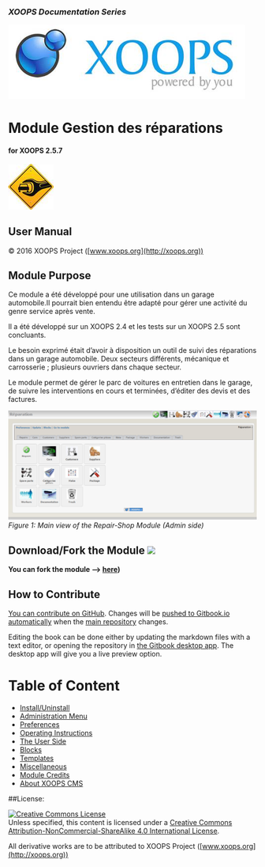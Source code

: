 ### _XOOPS Documentation Series_
![logoXoops.jpg](assets/logoXoops.jpg)

# Module Gestion des réparations
#### for XOOPS 2.5.7
      
![logoModule.png](assets/logoModule.png)
            
## User Manual

© 2016 XOOPS Project ([www.xoops.org](http://xoops.org))   

## Module Purpose 

Ce module a été développé pour une utilisation dans un garage automobile.Il pourrait bien entendu être adapté pour gérer une activité du genre service après vente.

Il a été développé sur un XOOPS 2.4 et les tests sur un XOOPS 2.5 sont concluants.

Le besoin exprimé était d’avoir à disposition un outil de suivi des réparations dans un garage automobile. Deux secteurs différents, mécanique et carrosserie ; plusieurs ouvriers dans chaque secteur.

Le module permet de gérer le parc de voitures en entretien dans le garage, de suivre les interventions en cours et terminées, d’éditer des devis et des factures.


![](assets/image007.png)
*Figure 1: Main view of the Repair-Shop Module (Admin side)*

## Download/Fork the Module ![](http://xoops.org/images/forkit.png) 

**You can fork the module --> [here](https://github.com/XoopsModules25x/repair))** 

## How to Contribute

[You can contribute on GitHub](https://github.com/XoopsDocs/repair-tutorial). Changes will be [pushed to Gitbook.io automatically](https://www.gitbook.com/book/xoops/repair-tutorial/activity) when the [main repository](https://github.com/XoopsDocs/repair-tutorial) changes.

Editing the book can be done either by updating the markdown files with a text editor, or opening the repository in [the Gitbook desktop app](https://github.com/GitbookIO/editor/blob/master/README.md). The desktop app will give you a live preview option.

# Table of Content

* [Install/Uninstall](book/1install.md)
* [Administration Menu](book/2administration.md)
* [Preferences](book/3preferences.md)
* [Operating Instructions](book/4operations.md)
* [The User Side](book/5userside.md)
* [Blocks](book/6blocks.md)
* [Templates](book/7templates.md)
* [Miscellaneous](book/8other.md) 
* [Module Credits](book/9credits.md)
* [About XOOPS CMS](book/10aboutxoops.md)

##License:

<a rel="license" href="http://creativecommons.org/licenses/by-nc-sa/4.0/"><img alt="Creative Commons License" style="border-width:0" src="https://i.creativecommons.org/l/by-nc-sa/4.0/88x31.png" /></a><br />Unless specified, this content is licensed under a <a rel="license" href="http://creativecommons.org/licenses/by-nc-sa/4.0/">Creative Commons Attribution-NonCommercial-ShareAlike 4.0 International License</a>.

All derivative works are to be attributed to XOOPS Project ([www.xoops.org](http://xoops.org))
